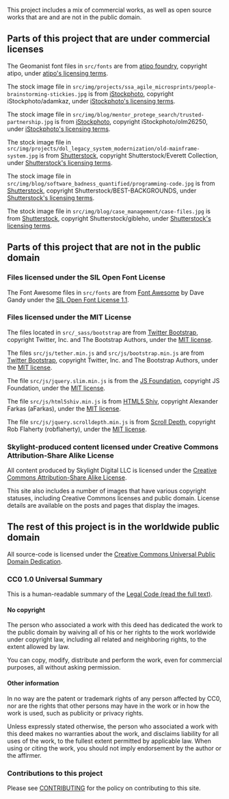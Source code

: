 This project includes a mix of commercial works, as well as open source works that are and are not in the public domain.

## Parts of this project that are under commercial licenses

The Geomanist font files in `src/fonts` are from [atipo foundry](http://atipofoundry.com/fonts/geomanist), copyright atipo, under [atipo's licensing terms](http://atipofoundry.com/license).

The stock image file in `src/img/projects/ssa_agile_microsprints/people-brainstorming-stickies.jpg` is from [iStockphoto](http://www.istockphoto.com/photo/brainstorming-with-notes-on-the-wall-gm639955668-115646939), copyright iStockphoto/adamkaz, under [iStockphoto's licensing terms](http://www.istockphoto.com/legal/license-agreement).

The stock image file in `src/img/blog/mentor_protege_search/trusted-partnership.jpg` is from [iStockphoto](http://www.istockphoto.com/photo/trust-in-business-partnership-background-gm517418290-89480701), copyright iStockphoto/olm26250, under [iStockphoto's licensing terms](http://www.istockphoto.com/legal/license-agreement).

The stock image file in `src/img/projects/dol_legacy_system_modernization/old-mainframe-system.jpg` is from [Shutterstock](https://www.shutterstock.com/image-photo/mainframe-computer-94202284), copyright Shutterstock/Everett Collection, under [Shutterstock's licensing terms](https://www.shutterstock.com/license).

The stock image file in `src/img/blog/software_badness_quantified/programming-code.jpg` is from [Shutterstock](https://www.shutterstock.com/image-photo/programming-code-abstract-screen-software-developer-230705539), copyright Shutterstock/BEST-BACKGROUNDS, under [Shutterstock's licensing terms](https://www.shutterstock.com/license).

The stock image file in `src/img/blog/case_management/case-files.jpg` is from [Shutterstock](https://www.shutterstock.com/image-photo/keeping-records-72113317), copyright Shutterstock/gibleho, under [Shutterstock's licensing terms](https://www.shutterstock.com/license).

## Parts of this project that are not in the public domain

### Files licensed under the SIL Open Font License

The Font Awesome files in `src/fonts` are from [Font Awesome](http://fontawesome.io/) by Dave Gandy under the [SIL Open Font License 1.1](http://scripts.sil.org/OFL).

### Files licensed under the MIT License

The files located in `src/_sass/bootstrap` are from [Twitter Bootstrap](http://getbootstrap.com/), copyright Twitter, Inc. and The Bootstrap Authors, under the [MIT license](https://github.com/twbs/bootstrap/blob/v4-dev/LICENSE).

The files `src/js/tether.min.js` and `src/js/bootstrap.min.js` are from [Twitter Bootstrap](http://getbootstrap.com/), copyright Twitter, Inc. and The Bootstrap Authors, under the [MIT license](https://github.com/twbs/bootstrap/blob/v4-dev/LICENSE).

The file `src/js/jquery.slim.min.js` is from the [JS Foundation](https://jquery.com/), copyright JS Foundation, under the [MIT license](https://github.com/jquery/jquery/blob/master/LICENSE.txt).

The file `src/js/html5shiv.min.js` is from [HTML5 Shiv](https://github.com/afarkas/html5shiv), copyright Alexander Farkas (aFarkas), under the [MIT license](https://github.com/aFarkas/html5shiv/blob/master/MIT%20and%20GPL2%20licenses.md).

The file `src/js/jquery.scrolldepth.min.js` is from [Scroll Depth](https://github.com/robflaherty/jquery-scrolldepth), copyright Rob Flaherty (robflaherty), under the [MIT license](https://github.com/aFarkas/html5shiv/blob/master/MIT%20and%20GPL2%20licenses.md).

### Skylight-produced content licensed under Creative Commons Attribution-Share Alike License

All content produced by Skylight Digital LLC is licensed under the [Creative Commons Attribution-Share Alike License](https://creativecommons.org/licenses/by-sa/4.0/).

This site also includes a number of images that have various copyright statuses,
including Creative Commons licenses and public domain. License details are
available on the posts and pages that display the images.

## The rest of this project is in the worldwide public domain

All source-code is licensed under the [Creative Commons Universal Public Domain
Dedication](https://creativecommons.org/publicdomain/zero/1.0/).

### CC0 1.0 Universal Summary

This is a human-readable summary of the [Legal Code (read the full
text)](https://creativecommons.org/publicdomain/zero/1.0/legalcode).

#### No copyright

The person who associated a work with this deed has dedicated the work to the
public domain by waiving all of his or her rights to the work worldwide under
copyright law, including all related and neighboring rights, to the extent
allowed by law.

You can copy, modify, distribute and perform the work, even for commercial
purposes, all without asking permission.

#### Other information

In no way are the patent or trademark rights of any person affected by CC0,
nor are the rights that other persons may have in the work or in how the work
is used, such as publicity or privacy rights.

Unless expressly stated otherwise, the person who associated a work with this
deed makes no warranties about the work, and disclaims liability for all uses
of the work, to the fullest extent permitted by applicable law. When using or
citing the work, you should not imply endorsement by the author or the
affirmer.

### Contributions to this project

Please see [CONTRIBUTING](CONTRIBUTING.md) for the policy on contributing to this site.
